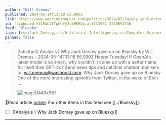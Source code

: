 ```yaml
---
author: "Will Oremus"
published: 2024-05-14T13:18:56.000Z
link: https://www.washingtonpost.com/politics/2024/05/14/why-jack-dorsey-gave-up-bluesky/
id: flipboard-k41RuLVITpWeYyZdxPKRVg:a:5131961-1715692736
feed: "Bluesky"
tags: [rss/Jack_Dorsey,rss/Artificial_Intelligence,rss/Computer_Science,rss/Technology,rss/Bluesky]
pinned: false
---
```

> [!abstract] Analysis | Why Jack Dorsey gave up on Bluesky by Will Oremus - 2024-05-14T13:18:56.000Z
> Happy Tuesday! If OpenAI’s latest model is so smart, why couldn’t it come up with a better name for itself than GPT-4o? Send news tips and catchier chatbot monikers to: will.oremus@washpost.com. Why Jack Dorsey gave up on Bluesky One of the more interesting spinoffs from Twitter, in the wake of Elon …
>
> ![image|1440x987](https://ic-cdn.flipboard.com/washingtonpost.com/4dab25eb545f2ed428c4cbcdb7414a382cdf66d0/_xlarge.jpeg)

🔗Read article [online](https://www.washingtonpost.com/politics/2024/05/14/why-jack-dorsey-gave-up-bluesky/). For other items in this feed see [[../Bluesky]].

- [ ] [[Analysis ∣ Why Jack Dorsey gave up on Bluesky]]
- - -


